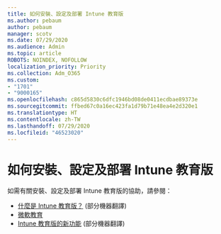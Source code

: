 ```yaml
---
title: 如何安裝、設定及部署 Intune 教育版
ms.author: pebaum
author: pebaum
manager: scotv
ms.date: 07/29/2020
ms.audience: Admin
ms.topic: article
ROBOTS: NOINDEX, NOFOLLOW
localization_priority: Priority
ms.collection: Adm_O365
ms.custom:
- "1701"
- "9000165"
ms.openlocfilehash: c865d5830c6dfc1946bd08de0411ecdbae89373e
ms.sourcegitcommit: ffbed67c0a16ec423fa1d79b71e48ea4e2d320e1
ms.translationtype: HT
ms.contentlocale: zh-TW
ms.lasthandoff: 07/29/2020
ms.locfileid: "46523020"
---
```

# <a name="how-to-set-up-configure-and-deploy-intune-for-education"></a>如何安裝、設定及部署 Intune 教育版

如需有關安裝、設定及部署 Intune 教育版的協助，請參閱：

- [什麼是 Intune 教育版？](https://docs.microsoft.com/intune-education/what-is-intune-for-education) \(部分機器翻譯\)
- [微軟教育](https://www.microsoft.com/education/intune/default.aspx)
- [Intune 教育版的新功能](https://docs.microsoft.com/intune-education/whats-new-in-edu) \(部分機器翻譯\)